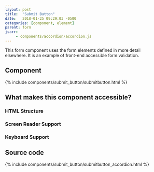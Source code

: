 ```yaml
---
layout: post
title:  "Submit Button"
date:   2018-01-25 09:29:03 -0500
categories: [component, element]
parent: form
jsarr:
     - components/accordion/accordion.js
---
```


This form component uses the form elements defined in more detail elsewhere. It is an example of front-end accessible form validation.

## Component
{% include components/submit_button/submitbutton.html %}

## What makes this component accessible?
### HTML Structure 
 

### Screen Reader Support 


### Keyboard Support 


## Source code
{% include components/submit_button/submitbutton_accordion.html %}




